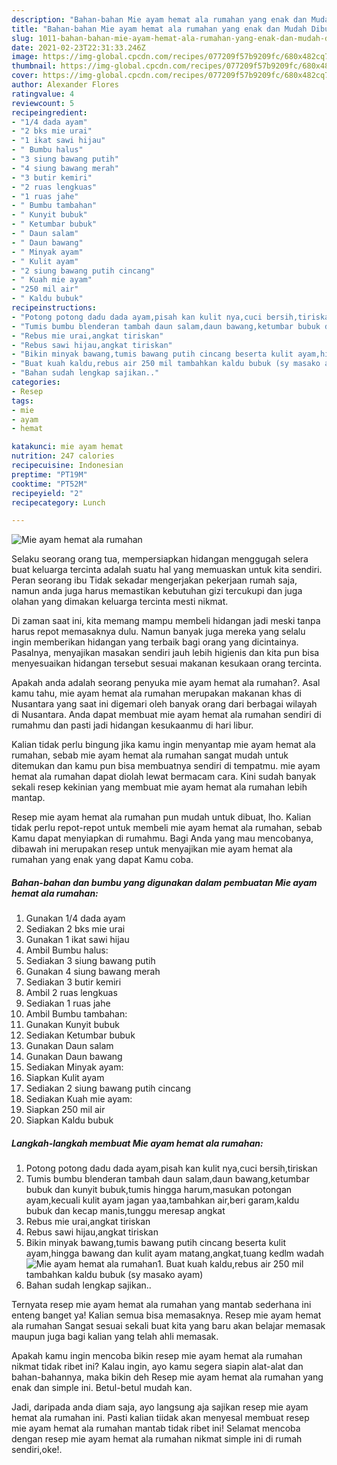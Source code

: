 ```yaml
---
description: "Bahan-bahan Mie ayam hemat ala rumahan yang enak dan Mudah Dibuat"
title: "Bahan-bahan Mie ayam hemat ala rumahan yang enak dan Mudah Dibuat"
slug: 1011-bahan-bahan-mie-ayam-hemat-ala-rumahan-yang-enak-dan-mudah-dibuat
date: 2021-02-23T22:31:33.246Z
image: https://img-global.cpcdn.com/recipes/077209f57b9209fc/680x482cq70/mie-ayam-hemat-ala-rumahan-foto-resep-utama.jpg
thumbnail: https://img-global.cpcdn.com/recipes/077209f57b9209fc/680x482cq70/mie-ayam-hemat-ala-rumahan-foto-resep-utama.jpg
cover: https://img-global.cpcdn.com/recipes/077209f57b9209fc/680x482cq70/mie-ayam-hemat-ala-rumahan-foto-resep-utama.jpg
author: Alexander Flores
ratingvalue: 4
reviewcount: 5
recipeingredient:
- "1/4 dada ayam"
- "2 bks mie urai"
- "1 ikat sawi hijau"
- " Bumbu halus"
- "3 siung bawang putih"
- "4 siung bawang merah"
- "3 butir kemiri"
- "2 ruas lengkuas"
- "1 ruas jahe"
- " Bumbu tambahan"
- " Kunyit bubuk"
- " Ketumbar bubuk"
- " Daun salam"
- " Daun bawang"
- " Minyak ayam"
- " Kulit ayam"
- "2 siung bawang putih cincang"
- " Kuah mie ayam"
- "250 mil air"
- " Kaldu bubuk"
recipeinstructions:
- "Potong potong dadu dada ayam,pisah kan kulit nya,cuci bersih,tiriskan"
- "Tumis bumbu blenderan tambah daun salam,daun bawang,ketumbar bubuk dan kunyit bubuk,tumis hingga harum,masukan potongan ayam,kecuali kulit ayam jagan yaa,tambahkan air,beri garam,kaldu bubuk dan kecap manis,tunggu meresap angkat"
- "Rebus mie urai,angkat tiriskan"
- "Rebus sawi hijau,angkat tiriskan"
- "Bikin minyak bawang,tumis bawang putih cincang beserta kulit ayam,hingga bawang dan kulit ayam matang,angkat,tuang kedlm wadah"
- "Buat kuah kaldu,rebus air 250 mil tambahkan kaldu bubuk (sy masako ayam)"
- "Bahan sudah lengkap sajikan.."
categories:
- Resep
tags:
- mie
- ayam
- hemat

katakunci: mie ayam hemat 
nutrition: 247 calories
recipecuisine: Indonesian
preptime: "PT19M"
cooktime: "PT52M"
recipeyield: "2"
recipecategory: Lunch

---
```



![Mie ayam hemat ala rumahan](https://img-global.cpcdn.com/recipes/077209f57b9209fc/680x482cq70/mie-ayam-hemat-ala-rumahan-foto-resep-utama.jpg)

Selaku seorang orang tua, mempersiapkan hidangan menggugah selera buat keluarga tercinta adalah suatu hal yang memuaskan untuk kita sendiri. Peran seorang ibu Tidak sekadar mengerjakan pekerjaan rumah saja, namun anda juga harus memastikan kebutuhan gizi tercukupi dan juga olahan yang dimakan keluarga tercinta mesti nikmat.

Di zaman  saat ini, kita memang mampu membeli hidangan jadi meski tanpa harus repot memasaknya dulu. Namun banyak juga mereka yang selalu ingin memberikan hidangan yang terbaik bagi orang yang dicintainya. Pasalnya, menyajikan masakan sendiri jauh lebih higienis dan kita pun bisa menyesuaikan hidangan tersebut sesuai makanan kesukaan orang tercinta. 



Apakah anda adalah seorang penyuka mie ayam hemat ala rumahan?. Asal kamu tahu, mie ayam hemat ala rumahan merupakan makanan khas di Nusantara yang saat ini digemari oleh banyak orang dari berbagai wilayah di Nusantara. Anda dapat membuat mie ayam hemat ala rumahan sendiri di rumahmu dan pasti jadi hidangan kesukaanmu di hari libur.

Kalian tidak perlu bingung jika kamu ingin menyantap mie ayam hemat ala rumahan, sebab mie ayam hemat ala rumahan sangat mudah untuk ditemukan dan kamu pun bisa membuatnya sendiri di tempatmu. mie ayam hemat ala rumahan dapat diolah lewat bermacam cara. Kini sudah banyak sekali resep kekinian yang membuat mie ayam hemat ala rumahan lebih mantap.

Resep mie ayam hemat ala rumahan pun mudah untuk dibuat, lho. Kalian tidak perlu repot-repot untuk membeli mie ayam hemat ala rumahan, sebab Kamu dapat menyiapkan di rumahmu. Bagi Anda yang mau mencobanya, dibawah ini merupakan resep untuk menyajikan mie ayam hemat ala rumahan yang enak yang dapat Kamu coba.

<!--inarticleads1-->

##### Bahan-bahan dan bumbu yang digunakan dalam pembuatan Mie ayam hemat ala rumahan:

1. Gunakan 1/4 dada ayam
1. Sediakan 2 bks mie urai
1. Gunakan 1 ikat sawi hijau
1. Ambil  Bumbu halus:
1. Sediakan 3 siung bawang putih
1. Gunakan 4 siung bawang merah
1. Sediakan 3 butir kemiri
1. Ambil 2 ruas lengkuas
1. Sediakan 1 ruas jahe
1. Ambil  Bumbu tambahan:
1. Gunakan  Kunyit bubuk
1. Sediakan  Ketumbar bubuk
1. Gunakan  Daun salam
1. Gunakan  Daun bawang
1. Sediakan  Minyak ayam:
1. Siapkan  Kulit ayam
1. Sediakan 2 siung bawang putih cincang
1. Sediakan  Kuah mie ayam:
1. Siapkan 250 mil air
1. Siapkan  Kaldu bubuk




<!--inarticleads2-->

##### Langkah-langkah membuat Mie ayam hemat ala rumahan:

1. Potong potong dadu dada ayam,pisah kan kulit nya,cuci bersih,tiriskan
1. Tumis bumbu blenderan tambah daun salam,daun bawang,ketumbar bubuk dan kunyit bubuk,tumis hingga harum,masukan potongan ayam,kecuali kulit ayam jagan yaa,tambahkan air,beri garam,kaldu bubuk dan kecap manis,tunggu meresap angkat
1. Rebus mie urai,angkat tiriskan
1. Rebus sawi hijau,angkat tiriskan
1. Bikin minyak bawang,tumis bawang putih cincang beserta kulit ayam,hingga bawang dan kulit ayam matang,angkat,tuang kedlm wadah
<img src="//assets-global.cpcdn.com/assets/icons/button_play-2c75c40dde080a61004c1f40b05d8f140eaff45d7e9e6481dc71c63d2e7c4909.png" alt="Mie ayam hemat ala rumahan">1. Buat kuah kaldu,rebus air 250 mil tambahkan kaldu bubuk (sy masako ayam)
1. Bahan sudah lengkap sajikan..




Ternyata resep mie ayam hemat ala rumahan yang mantab sederhana ini enteng banget ya! Kalian semua bisa memasaknya. Resep mie ayam hemat ala rumahan Sangat sesuai sekali buat kita yang baru akan belajar memasak maupun juga bagi kalian yang telah ahli memasak.

Apakah kamu ingin mencoba bikin resep mie ayam hemat ala rumahan nikmat tidak ribet ini? Kalau ingin, ayo kamu segera siapin alat-alat dan bahan-bahannya, maka bikin deh Resep mie ayam hemat ala rumahan yang enak dan simple ini. Betul-betul mudah kan. 

Jadi, daripada anda diam saja, ayo langsung aja sajikan resep mie ayam hemat ala rumahan ini. Pasti kalian tiidak akan menyesal membuat resep mie ayam hemat ala rumahan mantab tidak ribet ini! Selamat mencoba dengan resep mie ayam hemat ala rumahan nikmat simple ini di rumah sendiri,oke!.

